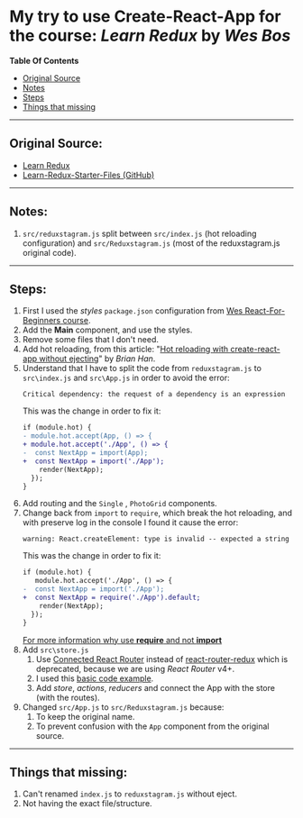 # My try to use Create-React-App for the course: _**Learn Redux**_ by _**Wes Bos**_

**Table Of Contents**

- [Original Source](#original-source)
- [Notes](#notes)
- [Steps](#steps)
- [Things that missing](#things-that-missing)

---

## Original Source:

- [Learn Redux]
- [Learn-Redux-Starter-Files (GitHub)]

---

## Notes:

1. `src/reduxstagram.js` split between `src/index.js` (hot reloading configuration) and `src/Reduxstagram.js` (most of the reduxstagram.js original code).

---

## Steps:

1. First I used the _styles_ `package.json` configuration from [Wes React-For-Beginners course].
2. Add the **Main** component, and use the styles.
3. Remove some files that I don't need.
4. Add hot reloading, from this article: "[Hot reloading with create-react-app without ejecting]" by _Brian Han_.
5. Understand that I have to split the code from `reduxstagram.js` to `src\index.js` and `src\App.js` in order to avoid the error:
   ```shell
   Critical dependency: the request of a dependency is an expression
   ```
   This was the change in order to fix it:
   ```diff
   if (module.hot) {
   - module.hot.accept(App, () => {
   + module.hot.accept('./App', () => {
   -  const NextApp = import(App);
   +  const NextApp = import('./App');
       render(NextApp);
     });
   }
   ```
6. Add routing and the `Single` , `PhotoGrid` components.
7. Change back from `import` to `require`, which break the hot reloading, and with preserve log in the console I found it cause the error:
   ```shell
   warning: React.createElement: type is invalid -- expected a string
   ```
   This was the change in order to fix it:
   ```diff
   if (module.hot) {
      module.hot.accept('./App', () => {
   -  const NextApp = import('./App');
   +  const NextApp = require('./App').default;
       render(NextApp);
     });
   }
   ```
   [For more information why use **require** and not **import**]
8. Add `src\store.js`
   1. Use [Connected React Router] instead of [react-router-redux] which is deprecated, because we are using _React Router_ v4+.
   2. I used this [basic code example].
   3. Add _store_, _actions_, _reducers_ and connect the App with the store (with the routes).
9. Changed `src/App.js` to `src/Reduxstagram.js` because:
   1. To keep the original name.
   2. To prevent confusion with the `App` component from the original source.

---

## Things that missing:

1. Can't renamed `index.js` to `reduxstagram.js` without eject.
2. Not having the exact file/structure.

<!-- external links -->

[learn redux]: http://LearnRedux.com
[learn-redux-starter-files (github)]: https://github.com/wesbos/Learn-Redux-Starter-Files
[wes react-for-beginners course]: https://github.com/wesbos/React-For-Beginners-Starter-Files/blob/master/catch-of-the-day/package.json
[hot reloading with create-react-app without ejecting]: https://medium.com/@brianhan/hot-reloading-cra-without-eject-b54af352c642
[for more information why use **require** and not **import**]: https://stackoverflow.com/questions/43247696/javascript-require-vs-require-default
[connected react router]: https://github.com/supasate/connected-react-router
[react-router-redux]: https://github.com/reactjs/react-router-redux
[basic code example]: https://github.com/supasate/connected-react-router/tree/master/examples/basic
